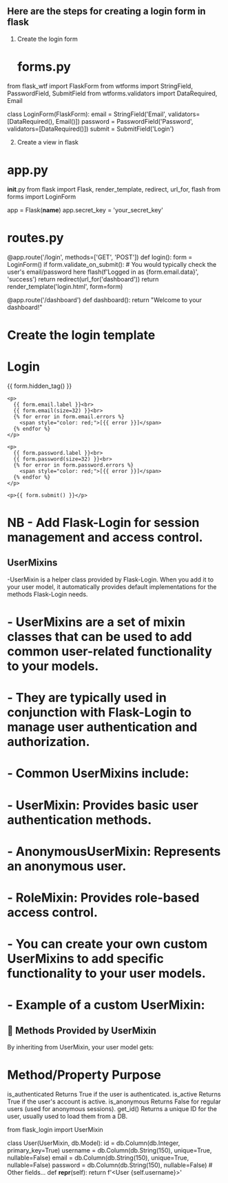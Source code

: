 ## Here are the steps for creating a login form in flask
 1) Create the login form
    # forms.py
from flask_wtf import FlaskForm
from wtforms import StringField, PasswordField, SubmitField
from wtforms.validators import DataRequired, Email

class LoginForm(FlaskForm):
    email = StringField('Email', validators=[DataRequired(), Email()])
    password = PasswordField('Password', validators=[DataRequired()])
    submit = SubmitField('Login')

2) Create a view in flask
# app.py
__init__.py
from flask import Flask, render_template, redirect, url_for, flash
from forms import LoginForm

app = Flask(__name__)
app.secret_key = 'your_secret_key'

# routes.py
@app.route('/login', methods=['GET', 'POST'])
def login():
    form = LoginForm()
    if form.validate_on_submit():
        # You would typically check the user's email/password here
        flash(f'Logged in as {form.email.data}', 'success')
        return redirect(url_for('dashboard'))
    return render_template('login.html', form=form)

@app.route('/dashboard')
def dashboard():
    return "Welcome to your dashboard!"


# Create the login template

<!-- templates/login.html -->
<!doctype html>
<html>
<head><title>Login</title></head>
<body>
  <h1>Login</h1>
  <form method="POST">
    {{ form.hidden_tag() }}

    <p>
      {{ form.email.label }}<br>
      {{ form.email(size=32) }}<br>
      {% for error in form.email.errors %}
        <span style="color: red;">[{{ error }}]</span>
      {% endfor %}
    </p>

    <p>
      {{ form.password.label }}<br>
      {{ form.password(size=32) }}<br>
      {% for error in form.password.errors %}
        <span style="color: red;">[{{ error }}]</span>
      {% endfor %}
    </p>

    <p>{{ form.submit() }}</p>
  </form>
</body>
</html>


# NB - Add Flask-Login for session management and access control.


## UserMixins
-UserMixin is a helper class provided by Flask-Login. When you add it to your user model, it automatically provides default implementations for the methods Flask-Login needs.


# - UserMixins are a set of mixin classes that can be used to add common user-related functionality to your models.
# - They are typically used in conjunction with Flask-Login to manage user authentication and authorization.
# - Common UserMixins include:
#   - UserMixin: Provides basic user authentication methods.
#   - AnonymousUserMixin: Represents an anonymous user.
#   - RoleMixin: Provides role-based access control.
# - You can create your own custom UserMixins to add specific functionality to your user models.
# - Example of a custom UserMixin:

## 🚀 Methods Provided by UserMixin

By inheriting from UserMixin, your user model gets:

# Method/Property	Purpose
is_authenticated	Returns True if the user is authenticated.
is_active	Returns True if the user's account is active.
is_anonymous	Returns False for regular users (used for anonymous sessions).
get_id()	Returns a unique ID for the user, usually used to load them from a DB.

from flask_login import UserMixin

class User(UserMixin, db.Model):
    id = db.Column(db.Integer, primary_key=True)
    username = db.Column(db.String(150), unique=True, nullable=False)
    email = db.Column(db.String(150), unique=True, nullable=False)
    password = db.Column(db.String(150), nullable=False)
    # Other fields...
    def __repr__(self):
        return f'<User {self.username}>'